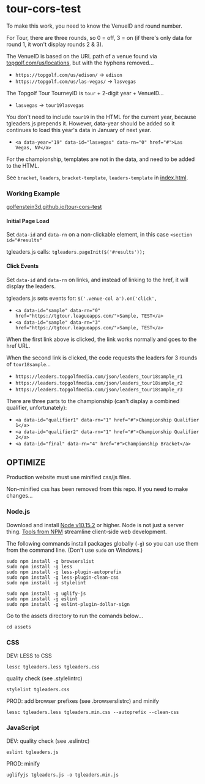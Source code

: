 # tour-cors-test

To make this work, you need to know the VenueID and round number.

For Tour, there are three rounds, so 0 = off, 3 = on (if there's only data for round 1, it won't display rounds 2 & 3).

The VenueID is based on the URL path of a venue found via [topgolf.com/us/locations](https://topgolf.com/us/locations), but with the hyphens removed...

 - `https://topgolf.com/us/edison/` -> `edison`
 - `https://topgolf.com/us/las-vegas/` -> `lasvegas`

The Topgolf Tour TourneyID is `tour` + 2-digit year + VenueID...

 - `lasvegas` -> `tour19lasvegas`

You don't need to include `tour19` in the HTML for the current year, because tgleaders.js prepends it.
However, data-year should be added so it continues to load this year's data in January of next year.

 - `<a data-year="19" data-id="lasvegas" data-rn="0" href="#">Las Vegas, NV</a>`

For the championship, templates are not in the data, and need to be added to the HTML.

See `bracket`, `leaders`, `bracket-template`, `leaders-template` in [index.html](./index.html).



### Working Example

[golfenstein3d.github.io/tour-cors-test](https://golfenstein3d.github.io/tour-cors-test/)

#### Initial Page Load

Set `data-id` and `data-rn` on a non-clickable element, in this case `<section id="#results"`

tgleaders.js calls: `tgleaders.pageInit($('#results'));`

#### Click Events

Set `data-id` and `data-rn` on links, and instead of linking to the href, it will display the leaders.

tgleaders.js sets events for: `$('.venue-col a').on('click',`

- `<a data-id="sample" data-rn="0" href="https://tgtour.leagueapps.com/">Sample, TEST</a>`
- `<a data-id="sample" data-rn="3" href="https://tgtour.leagueapps.com/">Sample, TEST</a>`

When the first link above is clicked, the link works normally and goes to the href URL.

When the second link is clicked, the code requests the leaders for 3 rounds of `tour18sample`...

 - `https://leaders.topgolfmedia.com/json/leaders_tour18sample_r1`
 - `https://leaders.topgolfmedia.com/json/leaders_tour18sample_r2`
 - `https://leaders.topgolfmedia.com/json/leaders_tour18sample_r3`

There are three parts to the championship (can't display a combined qualifier, unfortunately):

 - `<a data-id="qualifier1" data-rn="1" href="#">Championship Qualifier 1</a>`
 - `<a data-id="qualifier2" data-rn="1" href="#">Championship Qualifier 2</a>`
 - `<a data-id="final" data-rn="4" href="#">Championship Bracket</a>`



## OPTIMIZE

Production website must use minified css/js files.

Non-minified css has been removed from this repo.  If you need to make changes...


### Node.js

Download and install [Node v10.15.2](https://nodejs.org/dist/latest-v10.x/) or higher.
Node is not just a server thing.
[Tools from NPM](https://www.npmjs.com/search?q=keywords:css) streamline client-side web development.

The following commands install packages globally (`-g`) so you can use them from the command line.
(Don't use `sudo` on Windows.)

    sudo npm install -g browserslist
    sudo npm install -g less
    sudo npm install -g less-plugin-autoprefix
    sudo npm install -g less-plugin-clean-css
    sudo npm install -g stylelint
    
    sudo npm install -g uglify-js
    sudo npm install -g eslint
    sudo npm install -g eslint-plugin-dollar-sign

Go to the assets directory to run the comands below...

    cd assets


### CSS

DEV: LESS to CSS

    lessc tgleaders.less tgleaders.css

quality check (see .stylelintrc)

    stylelint tgleaders.css

PROD: add browser prefixes (see .browserslistrc) and minify

    lessc tgleaders.less tgleaders.min.css --autoprefix --clean-css


### JavaScript

DEV: quality check (see .eslintrc)

    eslint tgleaders.js

PROD: minify

    uglifyjs tgleaders.js -o tgleaders.min.js

